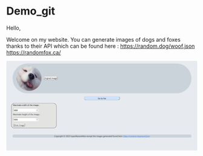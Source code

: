 # Demo_git

Hello,


Welcome on my website.
You can generate images of dogs and foxes thanks to their API which can be found here :
https://random.dog/woof.json
https://randomfox.ca/

![Page dog](image/page_dog.png)